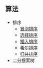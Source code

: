 ## 算法
- 排序
  - [冒泡排序](https://github.com/zhanghaijun666/learn-project/blob/master/00-learen-java/src/main/java/com/example/algorithms/A_BubbleSort.java)
  - [选择排序](https://github.com/zhanghaijun666/learn-project/blob/master/00-learen-java/src/main/java/com/example/algorithms/B_SelectionSort.java)
  - [插入排序](https://github.com/zhanghaijun666/learn-project/blob/master/00-learen-java/src/main/java/com/example/algorithms/C_InsertionSort.java)
  - [希尔排序](https://github.com/zhanghaijun666/learn-project/blob/master/00-learen-java/src/main/java/com/example/algorithms/D_ShellSort.java)
  - [归并排序](https://github.com/zhanghaijun666/learn-project/blob/master/00-learen-java/src/main/java/com/example/algorithms/E_MergeSort.java)
- 二分搜索树
